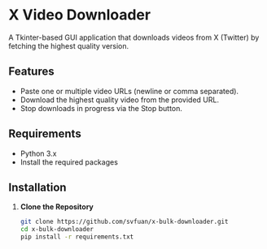 # X Video Downloader

A Tkinter-based GUI application that downloads videos from X (Twitter) by fetching the highest quality version.

## Features

- Paste one or multiple video URLs (newline or comma separated).
- Download the highest quality video from the provided URL.
- Stop downloads in progress via the Stop button.

## Requirements

- Python 3.x
- Install the required packages

## Installation

1. **Clone the Repository**

   ```bash
   git clone https://github.com/svfuan/x-bulk-downloader.git
   cd x-bulk-downloader
   pip install -r requirements.txt
   ```
